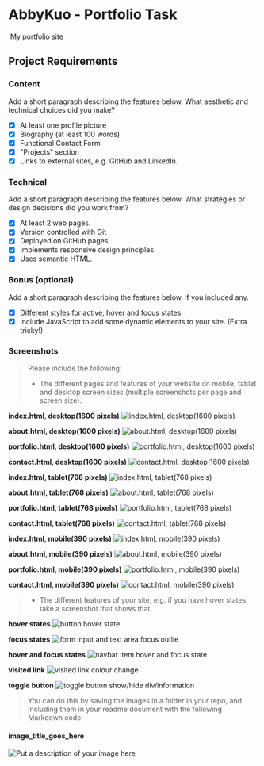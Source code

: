 #  AbbyKuo - Portfolio Task
​
[My portfolio site](https://abbykuo.github.io/)
​
## Project Requirements

### Content
 Add a short paragraph describing the features below. What aesthetic and technical choices did you make? 
- [x] At least one profile picture
- [x] Biography (at least 100 words)
- [x] Functional Contact Form
- [x] "Projects" section
- [x] Links to external sites, e.g. GitHub and LinkedIn.
​
### Technical
 Add a short paragraph describing the features below. What strategies or design decisions did you work from? 
- [x] At least 2 web pages.
- [x] Version controlled with Git
- [x] Deployed on GitHub pages.
- [x] Implements responsive design principles.
- [x] Uses semantic HTML.

### Bonus (optional)
 Add a short paragraph describing the features below, if you included any. 
- [x] Different styles for active, hover and focus states.
- [x] Include JavaScript to add some dynamic elements to your site. (Extra tricky!)
​
### Screenshots
> Please include the following:
> - The different pages and features of your website on mobile, tablet and desktop screen sizes (multiple screenshots per page and screen size).

**index.html, desktop(1600 pixels)**
![index.html, desktop(1600 pixels)](./readme_img/desktop_index.png)

**about.html, desktop(1600 pixels)**
![about.html, desktop(1600 pixels)](./readme_img/desktop_about.png)

**portfolio.html, desktop(1600 pixels)**
![portfolio.html, desktop(1600 pixels)](./readme_img/desktop_portfolio.png)

**contact.html, desktop(1600 pixels)**
![contact.html, desktop(1600 pixels)](./readme_img/desktop_contact.png)

**index.html, tablet(768 pixels)**
![index.html, tablet(768 pixels)](./readme_img/tablet_index.png)

**about.html, tablet(768 pixels)**
![about.html, tablet(768 pixels)](./readme_img/tablet_about.png)

**portfolio.html, tablet(768 pixels)**
![portfolio.html, tablet(768 pixels)](./readme_img/tablet_portfolio.png)

**contact.html, tablet(768 pixels)**
![contact.html, tablet(768 pixels)](./readme_img/tablet_contact.png)

**index.html, mobile(390 pixels)**
![index.html, mobile(390 pixels)](./readme_img/mobile_index.png)

**about.html, mobile(390 pixels)**
![about.html, mobile(390 pixels)](./readme_img/mobile_about.png)

**portfolio.html, mobile(390 pixels)**
![portfolio.html, mobile(390 pixels)](./readme_img/mobile_portfolio.png)

**contact.html, mobile(390 pixels)**
![contact.html, mobile(390 pixels)](./readme_img/mobile_contact.png)

> - The different features of your site, e.g. if you have hover states, take a screenshot that shows that.  

**hover states**
![button hover state](./readme_img/index_button_hover.png)

**focus states**
![form input and text area focus outlie](./readme_img/contact_form_focus.png)

**hover and focus states**
![navbar item hover and focus state](./readme_img/index_navbar_underline.png)

**visited link**
![visited link colour change](./readme_img/index_visited_link.png)

**toggle button**
![toggle button show/hide div/information](./readme_img/portfolio_button_toggle.png)


> You can do this by saving the images in a folder in your repo, and including them in your readme document with the following Markdown code: 

####  image_title_goes_here 
![Put a description of your image here](./relative_path_to_file)
